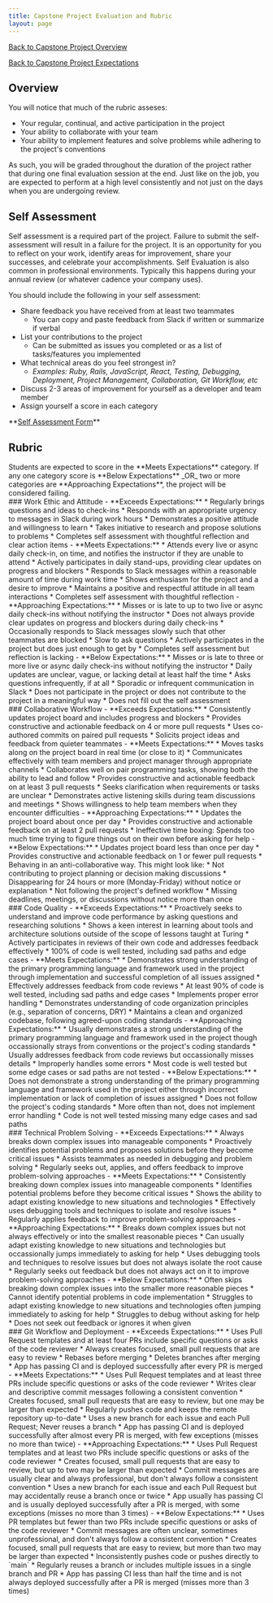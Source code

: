 ```yaml
---
title: Capstone Project Evaluation and Rubric
layout: page
---
```


[Back to Capstone Project Overview](./index.html)

[Back to Capstone Project Expectations](./expectations.html)

## Overview

You will notice that much of the rubric asseses:
* Your regular, continual, and active participation in the project
* Your ability to collaborate with your team
* Your ability to implement features and solve problems while adhering to the project's conventions

As such, you will be graded throughout the duration of the project rather that during one final evaluation session at the end. Just like on the job, you are expected to perform at a high level consistently and not just on the days when you are undergoing review.


## Self Assessment

Self assessment is a required part of the project. Failure to submit the self-assessment will result in a failure for the project. It is an opportunity for you to reflect on your work, identify areas for improvement, share your successes, and celebrate your accomplishments. Self Evaluation is also common in professional environments. Typically this happens during your annual review (or whatever cadence your company uses). 

You should include the following in your self assessment:
* Share feedback you have received from at least two teammates
  * You can copy and paste feedback from Slack if written or summarize if verbal
* List your contributions to the project
  * Can be submitted as issues you completed or as a list of tasks/features you implemented
* What technical areas do you feel strongest in?
  * _Examples: Ruby, Rails, JavaScript, React, Testing, Debugging, Deployment, Project Management, Collaboration, Git Workflow, etc_
* Discuss 2-3 areas of improvement for yourself as a developer and team member
* Assign yourself a score in each category

<section class="call-to-action">
**<a href="https://forms.gle/Z3WYHp1VcCndJ3MT7" target="_blank">Self Assessment Form</a>**
</section>

## Rubric
<section class="note">
Students are expected to score in the **Meets Expectations** category. If any one category score is **Below Expectations** _OR_ two or more categories are **Approaching Expectations**, the project will be considered failing.
</section>

<section class="dropdown">
### Work Ethic and Attitude
- **Exceeds Expectations:**
  * Regularly brings questions and ideas to check-ins
  * Responds with an appropriate urgency to messages in Slack during work hours
  * Demonstrates a positive attitude and willingness to learn
  * Takes initiative to research and propose solutions to problems
  * Completes self assessment with thoughtful reflection and clear action items
- **Meets Expectations:**
  * Attends every live or async daily check-in, on time, and notifies the instructor if they are unable to attend
  * Actively participates in daily stand-ups, providing clear updates on progress and blockers
  * Responds to Slack messages within a reasonable amount of time during work time
  * Shows enthusiasm for the project and a desire to improve
  * Maintains a positive and respectful attitude in all team interactions
  * Completes self assessment with thoughtful reflection
- **Approaching Expectations:**
  * Misses or is late to up to two live or async daily check-ins without notifying the instructor
  * Does not always provide clear updates on progress and blockers during daily check-ins
  * Occasionally responds to Slack messages slowly such that other teammates are blocked
  * Slow to ask questions
  * Actively participates in the project but does just enough to get by
  * Completes self assessment but reflection is lacking
- **Below Expectations:**
  * Misses or is late to three or more live or async daily check-ins without notifying the instructor
  * Daily updates are unclear, vague, or lacking detail at least half the time
  * Asks questions infrequently, if at all
  * Sporadic or infrequent communication in Slack
  * Does not participate in the project or does not contribute to the project in a meaningful way
  * Does not fill out the self assessment
</section>

<section class="dropdown">
### Collaborative Workflow
- **Exceeds Expectations:**
  * Consistently updates project board and includes progress and blockers
  * Provides constructive and actionable feedback on 4 or more pull requests
  * Uses co-authored commits on paired pull requests
  * Solicits project ideas and feedback from quieter teammates
- **Meets Expectations:**
  * Moves tasks along on the project board in real time (or close to it)
  * Communicates effectively with team members and project manager through appropriate channels
  * Collaborates well on pair programming tasks, showing both the ability to lead and follow
  * Provides constructive and actionable feedback on at least 3 pull requests
  * Seeks clarification when requirements or tasks are unclear
  * Demonstrates active listening skills during team discussions and meetings
  * Shows willingness to help team members when they encounter difficulties
- **Approaching Expectations:**
  * Updates the project board about once per day
  * Provides constructive and actionable feedback on at least 2 pull requests
  * Ineffective time boxing: Spends too much time trying to figure things out on their own before asking for help
- **Below Expectations:**
  * Updates project board less than once per day
  * Provides constructive and actionable feedback on 1 or fewer pull requests
  * Behaving in an anti-collaborative way. This might look like:
    * Not contributing to project planning or decision making discussions
    * Disappearing for 24 hours or more (Monday-Friday) without notice or explanation
    * Not following the project's defined workflow
    * Missing deadlines, meetings, or discussions without notice more than once
</section>

<section class="dropdown">
### Code Quality
- **Exceeds Expectations:**
  * Proactively seeks to understand and improve code performance by asking questions and researching solutions
  * Shows a keen interest in learning about tools and architecture solutions outside of the scope of lessons taught at Turing
  * Actively participates in reviews of their own code and addresses feedback effectively
  * 100% of code is well tested, including sad paths and edge cases
- **Meets Expectations:**
  * Demonstrates strong understanding of the primary programming language and framework used in the project through implementation and successful completion of all issues assigned
  * Effectively addresses feedback from code reviews
  * At least 90% of code is well tested, including sad paths and edge cases
  * Implements proper error handling
  * Demonstrates understanding of code organization principles (e.g., separation of concerns, DRY)
  * Maintains a clean and organized codebase, following agreed-upon coding standards
- **Approaching Expectations:**
  * Usually demonstrates a strong understanding of the primary programming language and framework used in the project though occassionally strays from conventions or the project's coding standards
  * Usually addresses feedback from code reviews but occassionally misses details
  * Improperly handles some errors
  * Most code is well tested but some edge cases or sad paths are not tested
- **Below Expectations:**
  * Does not demonstrate a strong understanding of the primary programming language and framework used in the project either through incorrect implementation or lack of completion of issues assigned
  * Does not follow the project's coding standards
  * More often than not, does not implement error handling
  * Code is not well tested missing many edge cases and sad paths
</section>

<section class="dropdown">
### Technical Problem Solving
- **Exceeds Expectations:**
  * Always breaks down complex issues into manageable components
  * Proactively identifies potential problems and proposes solutions before they become critical issues
  * Assists teammates as needed in debugging and problem solving
  * Regularly seeks out, applies, and offers feedback to improve problem-solving approaches
- **Meets Expectations:**
  * Consistently breaking down complex issues into manageable components
  * Identifies potential problems before they become critical issues
  * Shows the ability to adapt existing knowledge to new situations and technologies
  * Effectively uses debugging tools and techniques to isolate and resolve issues
  * Regularly applies feedback to improve problem-solving approaches
- **Approaching Expectations:**
  * Breaks down complex issues but not always effectively or into the smallest reasonable pieces
  * Can usually adapt existing knowledge to new situations and technologies but occassionally jumps immediately to asking for help
  * Uses debugging tools and techniques to resolve issues but does not always isolate the root cause
  * Regularly seeks out feedback but does not always act on it to improve problem-solving approaches
- **Below Expectations:**
  * Often skips breaking down complex issues into the smaller more reasonable pieces
  * Cannot identify potential problems in code implementation
  * Struggles to adapt existing knowledge to new situations and technologies often jumping immediately to asking for help
  * Struggles to debug without asking for help
  * Does not seek out feedback or ignores it when given
</section>

<section class="dropdown">
### Git Workflow and Deployment
- **Exceeds Expectations:**
  * Uses Pull Request templates and at least four PRs include specific questions or asks of the code reviewer
  * Always creates focused, small pull requests that are easy to review
  * Rebases before merging
  * Deletes branches after merging
  * App has passing CI and is deployed successfully after every PR is merged
- **Meets Expectations:**
  * Uses Pull Request templates and at least three PRs include specific questions or asks of the code reviewer
  * Writes clear and descriptive commit messages following a consistent convention
  * Creates focused, small pull requests that are easy to review, but one may be larger than expected
  * Regularly pushes code and keeps the remote repository up-to-date
  * Uses a new branch for each issue and each Pull Request; Never reuses a branch
  * App has passing CI and is deployed successfully after almost every PR is merged, with few exceptions (misses no more than twice)
- **Approaching Expectations:**
  * Uses Pull Request templates and at least two PRs include specific questions or asks of the code reviewer
  * Creates focused, small pull requests that are easy to review, but up to two may be larger than expected
  * Commit messages are usually clear and always professional, but don't always follow a consistent convention
  * Uses a new branch for each issue and each Pull Request but may accidentally reuse a branch once or twice
  * App usually has passing CI and is usually deployed successfully after a PR is merged, with some exceptions (misses no more than 3 times)
- **Below Expectations:**
  * Uses PR templates but fewer than two PRs include specific questions or asks of the code reviewer
  * Commit messages are often unclear, sometimes unprofessional, and don't always follow a consistent convention
  * Creates focused, small pull requests that are easy to review, but more than two may be larger than expected
  * Inconsistently pushes code or pushes directly to `main`
  * Regularly reuses a branch or includes multiple issues in a single branch and PR
  * App has passing CI less than half the time and is not always deployed successfully after a PR is merged (misses more than 3 times)  
</section>


